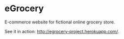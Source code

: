 # eGrocery
E-commerce website for fictional online grocery store.

See it in action: http://egrocery-project.herokuapp.com/.
